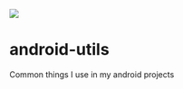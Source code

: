 [![](https://jitpack.io/v/fgoncalves/android-utils.svg)](https://jitpack.io/#fgoncalves/android-utils)

# android-utils

Common things I use in my android projects
